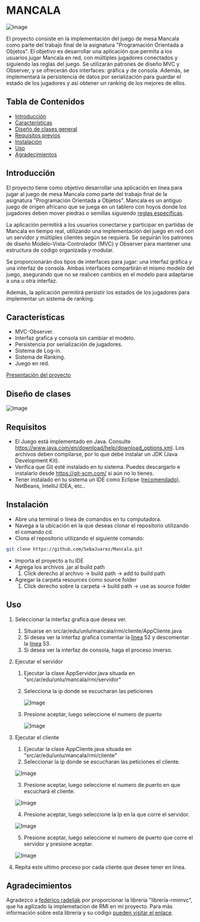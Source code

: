 # MANCALA

![Image](https://res.cloudinary.com/dwybyiio5/image/upload/v1690935370/wbju9bv7j5z4dqsmrmwi.png)

El proyecto consiste en la implementación del juego de mesa Mancala como parte del trabajo final de la asignatura "Programación Orientada a Objetos". El objetivo es desarrollar una aplicación que permita a los usuarios jugar Mancala en red, con múltiples jugadores conectados y siguiendo las reglas del juego. Se utilizarán patrones de diseño MVC y Observer, y se ofrecerán dos interfaces: gráfica y de consola. Además, se implementará la persistencia de datos por serialización para guardar el estado de los jugadores y asi obtener un ranking de los mejores de ellos. 
    
## Tabla de Contenidos

- [Introducción](#introducción)
- [Características](#características)
- [Diseño de clases general]([#diseño_de_clases])
- [Requisitos previos](#requisitos)
- [Instalación](#instalación)
- [Uso](#uso)
- [Agradecimientos](#agradecimientos)

## Introducción

El proyecto tiene como objetivo desarrollar una aplicación en línea para jugar al juego de mesa Mancala como parte del trabajo final de la asignatura "Programación Orientada a Objetos". Mancala es un antiguo juego de origen africano que se juega en un tablero con hoyos donde los jugadores deben mover piedras o semillas siguiendo [reglas específicas](https://brainking.com/es/GameRules?tp=103).

La aplicación permitirá a los usuarios conectarse y participar en partidas de Mancala en tiempo real, utilizando una implementación del juego en red con un servidor y múltiples clientes según se requiera. Se seguirán los patrones de diseño Modelo-Vista-Controlador (MVC) y Observer para mantener una estructura de código organizada y modular.

Se proporcionarán dos tipos de interfaces para jugar: una interfaz gráfica y una interfaz de consola. Ambas interfaces compartirán el mismo modelo del juego, asegurando que no se realicen cambios en el modelo para adaptarse a una u otra interfaz.

Además, la aplicación permitirá persistir los estados de los jugadores para implementar un sistema de ranking.

## Características

- MVC-Observer.
- Interfaz grafica y consola sin cambiar el modelo.
- Persistencia por serialización de jugadores.
- Sistema de Log-in.
- Sistema de Ranking.
- Juego en red.
  
[Presentación del proyecto](https://docs.google.com/presentation/d/1fWQsRSXQ8bhxAgxH6VhdDxDE8P_ciPaZ4OcUF1Bp2EE/edit?usp=sharing)

## Diseño de clases
![Image](https://res.cloudinary.com/dwybyiio5/image/upload/v1695967295/ryz4jn4wrtb0sg2nhoj5.png)

## Requisitos

- El Juego está implementado en Java. Consulte https://www.java.com/en/download/help/download_options.xml. Los archivos deben compilarse, por lo que debe instalar un JDK (Java Development Kit). 
- Verifica que Git esté instalado en tu sistema. Puedes descargarlo e instalarlo desde https://git-scm.com/ si aún no lo tienes.
- Tener instalado en tu sistema un IDE como Eclipse ([recomendado](https://www.eclipse.org/downloads/download.php?file=/oomph/epp/2023-06/R/eclipse-inst-jre-win64.exe)), NetBeans, IntelliJ IDEA, etc..

## Instalación

- Abre una terminal o línea de comandos en tu computadora.
- Navega a la ubicación en la que deseas clonar el repositorio utilizando el comando cd.
- Clona el repositorio utilizando el siguiente comando:

```bash
git clone https://github.com/SebaJuarez/Mancala.git
```
- Importa el proyecto a tu IDE
- Agrega los archivos .jar al build path 
    1. Click derecho al archivo -> build path -> add to build path
- Agregar la carpeta resources como source folder
    1. Click derecho sobre la carpeta -> build path -> use as source folder

## Uso

1.  Seleccionar la interfaz grafica que desea ver. 
     1. Situarse en src/ar/edu/unlu/mancala/rmi/cliente/AppCliente.java 
     2. Si desea ver la interfaz grafica 
comentar la [linea](https://github.com/SebaJuarez/Mancala/blob/4e923770fafec2bad95edc7cd16a65386ddb31f9/src/ar/edu/unlu/mancala/rmi/cliente/AppCliente.java#L52) 52 y descomentar la [linea](https://github.com/SebaJuarez/Mancala/blob/4e923770fafec2bad95edc7cd16a65386ddb31f9/src/ar/edu/unlu/mancala/rmi/cliente/AppCliente.java#L53) 53. 
    3. Si desea ver la interfaz de consola, haga el proceso inverso.

2. Ejecutar el  servidor 
    1. Ejecutar la clase AppServidor.java situada en "src/ar/edu/unlu/mancala/rmi/servidor"
    2. Selecciona la ip donde se escucharan las peticiones

       ![Image](https://res.cloudinary.com/dwybyiio5/image/upload/v1690935864/imcyz62cvqyejhugfbcg.png)
       
    3. Presione aceptar, luego seleccione el numero de puerto
       
       ![Image](https://res.cloudinary.com/dwybyiio5/image/upload/v1690935905/jdunzlpnodidrybhoejp.png)
       
3. Ejecutar el cliente
    1. Ejecutar la clase AppCliente.java situada en "src/ar/edu/unlu/mancala/rmi/cliente"
    2. Seleccionar la ip donde se escucharan las peticiones el cliente.
       
    ![Image](https://res.cloudinary.com/dwybyiio5/image/upload/v1690935935/vjgmtuxujufilgxf6okw.png)

    3. Presione aceptar, luego seleccione el numero de puerto en que escuchará el cliente.
    
    ![Image](https://res.cloudinary.com/dwybyiio5/image/upload/v1690935533/cdpn8nhjs80kfptkzt2j.png)

    4. Presione aceptar, luego seleccione la Ip en la que corre el servidor.
    
    ![Image](https://res.cloudinary.com/dwybyiio5/image/upload/v1690935691/qnpxvcewjxe61hzrtxma.png)

    5. Presione aceptar, luego seleccione el numero de puerto que corre el servidor y presione aceptar.
    
    ![Image](https://res.cloudinary.com/dwybyiio5/image/upload/v1690935647/zqkmhzotkod629if2ubr.png)
        
4. Repita este ultimo proceso por cada cliente que desee tener en linea.
        
## Agradecimientos

Agradezco a [federico radeljak](https://github.com/federicoradeljak) por proporcionar la librería "librería-rmimvc", que ha agilizado la implemetacion de RMI en mi proyecto. Para más información sobre esta librería y su código  [pueden visitar el enlace](https://github.com/federicoradeljak/libreria-rmimvc).
        
